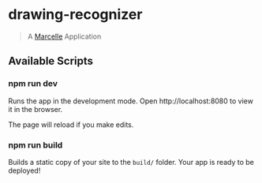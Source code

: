 # drawing-recognizer

> A [Marcelle](https://marcelle.netlify.app) Application

## Available Scripts

### npm run dev

Runs the app in the development mode.
Open http://localhost:8080 to view it in the browser.

The page will reload if you make edits.

### npm run build

Builds a static copy of your site to the `build/` folder.
Your app is ready to be deployed!
